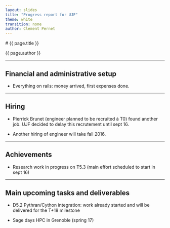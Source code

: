 ```yaml
---
layout: slides
title: "Progress report for UJF"
theme: white
transition: none
author: Clement Pernet
---
```


<section data-markdown data-separator="^---\n" data-separator-vertical="^--\n">
# {{ page.title }}

{{ page.author }}

---

## Financial and administrative setup

- Everything on rails: money arrived, first expenses done.

---
## Hiring

- Pierrick Brunet (engineer planned to be recruited à T0) found another job. UJF decided to delay this recrutement until sept 16.

- Another hiring of engineer will take fall 2016.


---
## Achievements

- Research work in progress on T5.3 (main effort scheduled to start in sept 16)
---
## Main upcoming tasks and deliverables

- D5.2 Pythran/Cython integration: work already started and will be delivered for the T+18 milestone

- Sage days HPC in Grenoble (spring 17)


</section>
